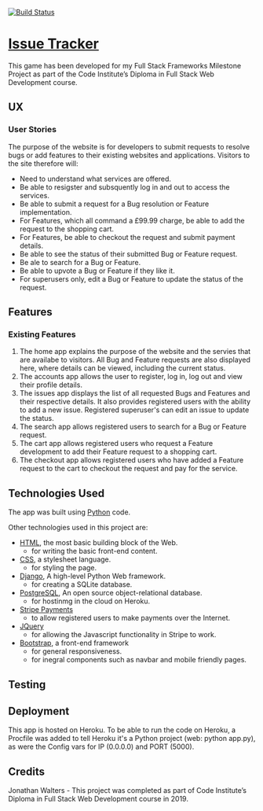[![Build Status](https://travis-ci.org/jonw83/issue-tracker-jw.svg?branch=master)](https://travis-ci.org/jonw83/issue-tracker-jw)

# [Issue Tracker](https://issue-tracker-jw.herokuapp.com/)

This game has been developed for my Full Stack Frameworks Milestone Project as part of the Code Institute’s Diploma in Full Stack Web Development course.

## UX

### User Stories

The purpose of the website is for developers to submit requests to resolve bugs or add features to their existing websites and applications. Visitors to the site therefore will:

- Need to understand what services are offered.
- Be able to resigster and subsquently log in and out to access the services.
- Be able to submit a request for a Bug resolution or Feature implementation.
- For Features, which all command a £99.99 charge, be able to add the request to the shopping cart.
- For Features, be able to checkout the request and submit payment details.
- Be able to see the status of their submitted Bug or Feature request.
- Be ale to search for a Bug or Feature.
- Be able to upvote a Bug or Feature if they like it.
- For superusers only, edit a Bug or Feature to update the status of the request.

## Features

### Existing Features

1. The home app explains the purpose of the website and the servies that are availabe to visitors. All Bug and Feature requests are also displayed here, where details can be viewed, including the current status.
1. The accounts app allows the user to register, log in, log out and view their profile details.
1. The issues app displays the list of all requested Bugs and Features and their respective details. It also provides registered users with the ability to add a new issue. Registered superuser's can edit an issue to update the status.
1. The search app allows registered users to search for a Bug or Feature request.
1. The cart app allows registered users who request a Feature development to add their Feature request to a shopping cart.
1. The checkout app allows registered users who have added a Feature request to the cart to checkout the request and pay for the service.

## Technologies Used

The app was built using [Python](https://www.python.org/) code.

Other technologies used in this project are:

- [HTML](https://developer.mozilla.org/en-US/docs/Web/HTML), the most basic building block of the Web.
  - for writing the basic front-end content.
- [CSS](https://developer.mozilla.org/en-US/docs/Web/CSS), a stylesheet language.
  - for styling the page.
- [Django](https://www.djangoproject.com/), A high-level Python Web framework.
  - for creating a SQLite database.
- [PostgreSQL](https://www.postgresql.org/), An open source object-relational database.
  - for hostinmg in the cloud on Heroku.
- [Stripe Payments](https://stripe.com/gb?utm_campaign=paid_brand-UK_en_Search_Brand_Stripe-2032860449&utm_medium=cpc&utm_source=google&ad_content=355351450259&utm_term=stripe%20pay&utm_matchtype=e&utm_adposition=1t1&utm_device=c&gclid=CjwKCAjwm4rqBRBUEiwAwaWjjGwZ1ODfsQvfW_8NiIR3ZVihr9MmvBpeO1YBQ0YRPqldzoZ8JeZYfxoCnaUQAvD_BwE)
  -  to allow registered users to make payments over the Internet.
- [JQuery](https://jquery.com)
  - for allowing the Javascript functionality in Stripe to work.
- [Bootstrap](http://getbootstrap.com/), a front-end framework
  - for general responsiveness.
  - for inegral components such as navbar and mobile friendly pages. 

## Testing



## Deployment

This app is hosted on Heroku. To be able to run the code on Heroku, a Procfile was added to tell Heroku it's a Python project (web: python app.py), as were the Config vars for IP (0.0.0.0) and PORT (5000).

## Credits
Jonathan Walters - This project was completed as part of Code Institute’s Diploma in Full Stack Web Development course in 2019.